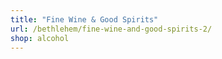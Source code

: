 ```yaml
---
title: "Fine Wine & Good Spirits"
url: /bethlehem/fine-wine-and-good-spirits-2/
shop: alcohol
---
```

